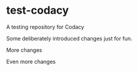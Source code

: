 # test-codacy
A testing repository for Codacy


Some deliberately introduced changes just for fun.

More changes

Even more changes
